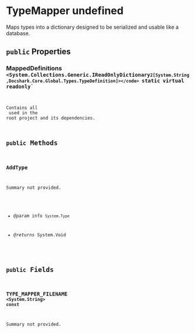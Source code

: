 # TypeMapper undefined

Maps types into a dictionary designed to be serialized and usable like a database.

## `public` Properties

### MappedDefinitions <code title="comments go here"><System.Collections.Generic.IReadOnlyDictionary`2[System.String,Docshark.Core.Global.Types.TypeDefinition]></code> `static` `virtual` `readonly`

Contains all <see cref="T:Docshark.Core.Global.Types.TypeDefinition" /> used in the root project and its dependencies.



## `public` Methods

### AddType

Summary not provided.

- *@param* info `System.Type`

- *@returns* System.Void

## `public` Fields

### TYPE_MAPPER_FILENAME <code title="comments go here"><System.String></code> `const`

Summary not provided.